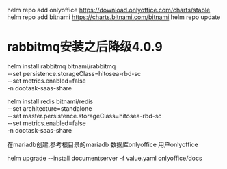 helm repo add onlyoffice https://download.onlyoffice.com/charts/stable
helm repo add bitnami https://charts.bitnami.com/bitnami
helm repo update
# rabbitmq安装之后降级4.0.9
helm install rabbitmq bitnami/rabbitmq \
  --set persistence.storageClass=hitosea-rbd-sc \
  --set metrics.enabled=false \
  -n dootask-saas-share

helm install redis bitnami/redis \
  --set architecture=standalone \
  --set master.persistence.storageClass=hitosea-rbd-sc \
  --set metrics.enabled=false \
  -n dootask-saas-share

在mariadb创建,参考根目录的mariadb
数据库onlyoffice
用户onlyoffice

helm upgrade --install documentserver -f value.yaml onlyoffice/docs